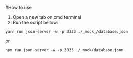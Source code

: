 #How to use

1. Open a new tab on cmd terminal
2. Run the script bellow:

```
yarn run json-server -w -p 3333 ./_mock_/database.json
```

or

```
npm run json-server -w -p 3333 ./_mock/database.json
```
